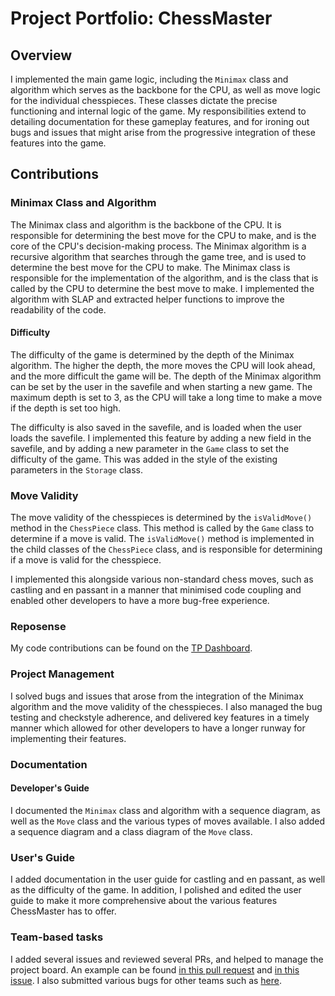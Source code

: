 # Project Portfolio: ChessMaster

## Overview
I implemented the main game logic, including the `Minimax` class and algorithm which serves as the backbone for the CPU, as well as move logic for the individual chesspieces. These classes dictate the precise functioning and internal logic of the game. My responsibilities extend to detailing documentation for these gameplay features, and for ironing out bugs and issues that might arise from the progressive integration of these features into the game.

## Contributions

### Minimax Class and Algorithm
The Minimax class and algorithm is the backbone of the CPU. It is responsible for determining the best move for the CPU to make, and is the core of the CPU's decision-making process. The Minimax algorithm is a recursive algorithm that searches through the game tree, and is used to determine the best move for the CPU to make. The Minimax class is responsible for the implementation of the algorithm, and is the class that is called by the CPU to determine the best move to make. I implemented the algorithm with SLAP and extracted helper functions to improve the readability of the code.

#### Difficulty
The difficulty of the game is determined by the depth of the Minimax algorithm. The higher the depth, the more moves the CPU will look ahead, and the more difficult the game will be. The depth of the Minimax algorithm can be set by the user in the savefile and when starting a new game. The maximum depth is set to 3, as the CPU will take a long time to make a move if the depth is set too high. 

The difficulty is also saved in the savefile, and is loaded when the user loads the savefile. I implemented this feature by adding a new field in the savefile, and by adding a new parameter in the `Game` class to set the difficulty of the game. This was added in the style of the existing parameters in the `Storage` class.

### Move Validity
The move validity of the chesspieces is determined by the `isValidMove()` method in the `ChessPiece` class. This method is called by the `Game` class to determine if a move is valid. The `isValidMove()` method is implemented in the child classes of the `ChessPiece` class, and is responsible for determining if a move is valid for the chesspiece. 

I implemented this alongside various non-standard chess moves, such as castling and en passant in a manner that minimised code coupling and enabled other developers to have a more bug-free experience.

### Reposense

My code contributions can be found on the [TP Dashboard](https://github.com/AY2324S1-CS2113-T18-1/tp/commit/fa0fa79e972d3c962461120070ca65f00bfff965).


### Project Management
I solved bugs and issues that arose from the integration of the Minimax algorithm and the move validity of the chesspieces. I also managed the bug testing and checkstyle adherence, and delivered key features in a timely manner which allowed for other developers to have a longer runway for implementing their features.

### Documentation

#### Developer's Guide
I documented the `Minimax` class and algorithm with a sequence diagram, as well as the `Move` class and the various types of moves available. I also added a sequence diagram and a class diagram of the `Move` class.

### User's Guide
I  added documentation in the user guide for castling and en passant, as well as the difficulty of the game. In addition, I polished and edited the user guide to make it more comprehensive about the various features ChessMaster has to offer.

### Team-based tasks
I added several issues and reviewed several PRs, and helped to manage the project board. An example can be found [in this pull request](https://github.com/AY2324S1-CS2113-T18-1/tp/pull/182) and [in this issue](https://github.com/AY2324S1-CS2113-T18-1/tp/issues/185). I also submitted various bugs for other teams such as [here](https://github.com/AY2324S1-CS2113-F11-1/tp/issues/58).